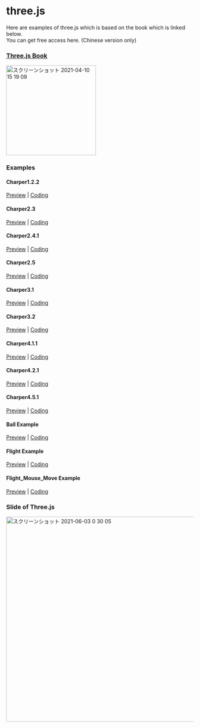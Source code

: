 # three.js

Here are examples of three.js which is based on the book which is linked below.
<br/>
You can get free access here.  (Chinese version only)



### [Three.js Book](https://www.ituring.com.cn/book/miniarticle/47975)
<img width="241" alt="スクリーンショット 2021-04-10 15 19 09" src="https://user-images.githubusercontent.com/23165804/114260485-22dd1300-9a10-11eb-8c37-f0e9852bf1af.png">

### Examples
#### Charper1.2.2
[Preview](https://kisky3.github.io/three.js/src/charper1.2.2.html) | [Coding](https://github.com/Kisky3/three.js/blob/main/src/charper1.2.2.html)

#### Charper2.3
[Preview](https://kisky3.github.io/three.js/src/charper2.3.html) | [Coding](https://github.com/Kisky3/three.js/blob/main/src/charper2.3.html)

#### Charper2.4.1
[Preview](https://kisky3.github.io/three.js/src/charper2.4.1.html) | [Coding](https://github.com/Kisky3/three.js/blob/main/src/charper2.4.1.html)

#### Charper2.5
[Preview](https://kisky3.github.io/three.js/src/charper2.5.html) | [Coding](https://github.com/Kisky3/three.js/blob/main/src/charper2.5.html)

#### Charper3.1
[Preview](https://kisky3.github.io/three.js/src/charper3.1.html) | [Coding](https://github.com/Kisky3/three.js/blob/main/src/charper3.1.html)

#### Charper3.2
[Preview](https://kisky3.github.io/three.js/src/charper3.2.html) | [Coding](https://github.com/Kisky3/three.js/blob/main/src/charper3.2.html)

#### Charper4.1.1
[Preview](https://kisky3.github.io/three.js/src/charper4.1.1.html) | [Coding](https://github.com/Kisky3/three.js/blob/main/src/charper4.1.1.html)

#### Charper4.2.1
[Preview](https://kisky3.github.io/three.js/src/charper4.2.1.html) | [Coding](https://github.com/Kisky3/three.js/blob/main/src/charper4.2.1.html)

#### Charper4.5.1
[Preview](https://kisky3.github.io/three.js/src/charper4.5.1.html) | [Coding](https://github.com/Kisky3/three.js/blob/main/src/charper4.5.1.html)

#### Ball Example
[Preview](https://kisky3.github.io/three.js/src/ball_example.html) | [Coding](https://github.com/Kisky3/three.js/blob/main/src/ball_example.html)

#### Flight Example
[Preview](https://kisky3.github.io/three.js/src/flight_example.html) | [Coding](https://github.com/Kisky3/three.js/blob/main/src/flight_example.html)

#### Flight_Mouse_Move Example
[Preview](https://kisky3.github.io/three.js/src/flight_mouse_move.html) | [Coding](https://github.com/Kisky3/three.js/blob/main/src/flight_mouse_move.html)

### Slide of Three.js
[<img width="550" alt="スクリーンショット 2021-06-03 0 30 05" src="https://user-images.githubusercontent.com/23165804/120508712-e96ac780-c402-11eb-980f-77a8b18a376d.png">](https://www.slideshare.net/yuxiang21/introduction-to-threejs)
